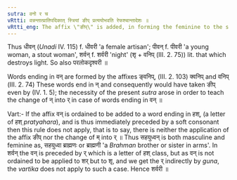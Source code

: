 ```yaml
---
sutra: वनो र च
vRtti: वन्नन्तात्प्रातिपदिकात् स्त्रियां ङीप् प्रत्ययोभवति रेफश्चान्तादेशः ॥
vRtti_eng: The affix \"ङीप्\" is added, in forming the feminine to the stems that end in the syllable वन्, and र् is the substitute of the final of such syllable.
---
```

Thus धीवन् (_Unadi_ IV. 115) f. धीवरी 'a female artisan'; पीवन् f. पीवरी 'a young woman, a stout woman', शर्वन् f. शर्वरी 'night' (शृ + वनिप् (III. 2. 75)) lit. that which destroys light. So also परलोकदृश्वरी ॥

Words ending in वन् are formed by the affixes ङ्वनिप्, (III. 2. 103) क्वनिप् and वनिप् (III. 2. 74) These words end in न् and consequently would have taken ङीप् even by (IV. 1. 5); the necessity of the present _sutra_ arose in order to teach the change of न् into र् in case of words ending in वन् ॥

Vart:- If the affix वन् is ordained to be added to a word ending in हश्, (a letter of हश् _pratyahara_), and is thus immediately preceded by a soft consonant then this rule does not apply, that is to say, there is neither the application of the affix ङीप् nor the change of म् into र् ॥ Thus सहयुध्वन् is both masculine and feminine as, सहयुध्वा ब्राह्मणः or ब्राह्मणी 'a _Brahman_ brother or sister in arms'. In शर्वन् the वन् is preceded by र् which is a letter of हश् class, but as वन् is not ordained to be applied to शर् but to शृ, and we get the र् indirectly by _guna_, the _vartika_ does not apply to such a case. Hence शर्वरी ॥
